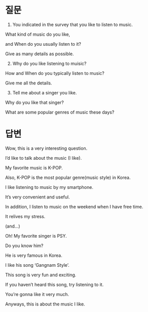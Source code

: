 # 질문

1. You indicated in the survey that you like to listen to music. 

What kind of music do you like,

and When do you usually listen to it?

Give as many details as possible.

2. Why do you like listening to muisic?

How and When do you typically listen to music?

Give me all the details.

3. Tell me about a singer you like.

Why do you like that singer?

What are some popular genres of music these days?



# 답변

Wow, this is a very interesting question.

I’d like to talk about the music (I like).

My favorite music is K-POP.

Also, K-POP is the most popular genre(music style) in Korea.

I like listening to music by my smartphone.

It’s very convenient and useful.

In addition, I listen to music on the weekend when I have free time.

It relives my stress.

(and...)

Oh! My favorite singer is PSY.

Do you know him?

He is very famous in Korea.

I like his song ‘Gangnam Style’.

This song is very fun and exciting.

If you haven’t heard this song, try listening to it.

You’re gonna like it very much.

Anyways, this is about the music I like.